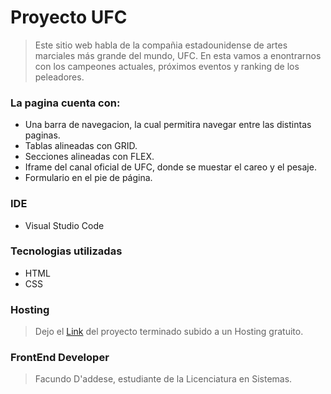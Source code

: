 # Proyecto UFC

> Este sitio web habla de la compañia estadounidense de artes marciales más grande del mundo, UFC. En esta vamos a enontrarnos con los campeones actuales, próximos eventos y ranking de los peleadores.

### La pagina cuenta con:
- Una barra de navegacion, la cual permitira navegar entre las distintas paginas.
- Tablas alineadas con GRID.
- Secciones alineadas con FLEX.
- Iframe del canal oficial de UFC, donde se muestar el careo y el pesaje.
- Formulario en el pie de página.

### IDE
- Visual Studio Code

### Tecnologias utilizadas
- HTML
- CSS

### Hosting
> Dejo el [Link](https://ufc-no-oficial.netlify.app/ "Link") del proyecto terminado subido a un Hosting gratuito.

### FrontEnd Developer
> Facundo D'addese, estudiante de la Licenciatura en Sistemas.